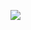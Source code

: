 ![](https://github-readme-stats.vercel.app/api?username=Courtshipfy&show_icons=true&theme=dark&count_private=true)
